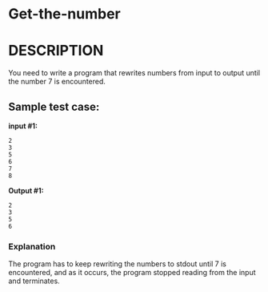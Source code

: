 # Get-the-number
# DESCRIPTION
You need to write a program that rewrites numbers from input to output until the number 7 is encountered.

## Sample test case:

**input #1:**
```
2
3
5
6
7
8
```
**Output #1:**
```
2
3
5
6
```
### Explanation
The program has to keep rewriting the numbers to stdout until 7 is encountered, and as it occurs, the program stopped reading from the input and terminates.
